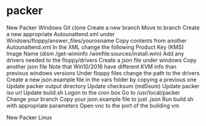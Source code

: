 # packer

New Packer Windows 
Git clone
Create a new branch
Move to branch
Create a new appropriate Autounattend.xml under Windows/floppy/answer_files/yourosname
Copy contents from another Autounattend.xml
In the XML change the following
	Product Key (KMS)
	Image Name (dism /get-wiminfo /wimfile:sources/install.wim)
Add any drivers needed to the floppy/drivers
Create a json file under windows
Copy another json file
	Note that Win10/2016 have different KVM info than previous windows versions
	Under floppy files change the path to the drivers
Create a new json.example file in the vars folder by copying a previous one
	Update packer output directory
	Update checksum (md5sum)
	Update packer iso url
Update build.sh
Logon to the cron box
Go to /usr/local/packer
Change your branch
Copy your json.example file to just .json
Run build.sh with appropriate parameters
Open vnc to the port of the building vm

New Packer Linux
